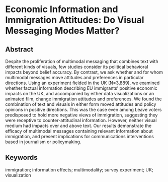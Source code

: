 # Economic Information and Immigration Attitudes: Do Visual Messaging Modes Matter?

## Abstract
Despite the proliferation of multimodal messaging that combines text with different kinds of visuals, few studies consider its political behavioral impacts beyond belief accuracy. By contrast, we ask whether and for whom multimodal messages move attitudes and preferences in particular directions. Using an experiment fielded in the UK (N=3,889), we examined whether factual information describing EU immigrants’ positive economic impacts on the UK, and accompanied by either data visualizations or an animated film, change immigration attitudes and preferences. We found the combination of text and visuals in either form moved attitudes and policy opinions in positive directions. This was the case even among Leave voters predisposed to hold more negative views of immigration, suggesting they were receptive to counter-attitudinal information. However, neither visual medium had impacts over and above text. Our results demonstrate the efficacy of multimodal messages containing relevant information about immigration, and present implications for communications interventions based in journalism or policymaking.

## Keywords
immigration; information effects; multimodality; survey experiment; UK; visualization